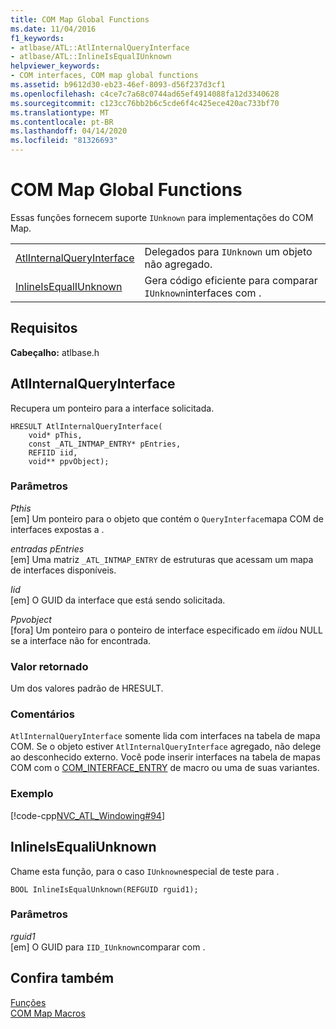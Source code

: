 ```yaml
---
title: COM Map Global Functions
ms.date: 11/04/2016
f1_keywords:
- atlbase/ATL::AtlInternalQueryInterface
- atlbase/ATL::InlineIsEqualIUnknown
helpviewer_keywords:
- COM interfaces, COM map global functions
ms.assetid: b9612d30-eb23-46ef-8093-d56f237d3cf1
ms.openlocfilehash: c4ce7c7a68c0744ad65ef4914088fa12d3340628
ms.sourcegitcommit: c123cc76bb2b6c5cde6f4c425ece420ac733bf70
ms.translationtype: MT
ms.contentlocale: pt-BR
ms.lasthandoff: 04/14/2020
ms.locfileid: "81326693"
---
```

# <a name="com-map-global-functions"></a>COM Map Global Functions

Essas funções fornecem suporte `IUnknown` para implementações do COM Map.

|||
|-|-|
|[AtlInternalQueryInterface](#atlinternalqueryinterface)|Delegados para `IUnknown` um objeto não agregado.|
|[InlineIsEqualIUnknown](#inlineisequaliunknown)|Gera código eficiente para comparar `IUnknown`interfaces com .|

## <a name="requirements"></a>Requisitos

**Cabeçalho:** atlbase.h

## <a name="atlinternalqueryinterface"></a><a name="atlinternalqueryinterface"></a>AtlInternalQueryInterface

Recupera um ponteiro para a interface solicitada.

```
HRESULT AtlInternalQueryInterface(
    void* pThis,
    const _ATL_INTMAP_ENTRY* pEntries,
    REFIID iid,
    void** ppvObject);
```

### <a name="parameters"></a>Parâmetros

*Pthis*<br/>
[em] Um ponteiro para o objeto que contém o `QueryInterface`mapa COM de interfaces expostas a .

*entradas pEntries*<br/>
[em] Uma matriz `_ATL_INTMAP_ENTRY` de estruturas que acessam um mapa de interfaces disponíveis.

*Iid*<br/>
[em] O GUID da interface que está sendo solicitada.

*Ppvobject*<br/>
[fora] Um ponteiro para o ponteiro de interface especificado em *iid*ou NULL se a interface não for encontrada.

### <a name="return-value"></a>Valor retornado

Um dos valores padrão de HRESULT.

### <a name="remarks"></a>Comentários

`AtlInternalQueryInterface` somente lida com interfaces na tabela de mapa COM. Se o objeto estiver `AtlInternalQueryInterface` agregado, não delege ao desconhecido externo. Você pode inserir interfaces na tabela de mapas COM com o [COM_INTERFACE_ENTRY](com-interface-entry-macros.md#com_interface_entry) de macro ou uma de suas variantes.

### <a name="example"></a>Exemplo

[!code-cpp[NVC_ATL_Windowing#94](../../atl/codesnippet/cpp/com-map-global-functions_1.cpp)]

## <a name="inlineisequaliunknown"></a><a name="inlineisequaliunknown"></a>InlineIsEqualiUnknown

Chame esta função, para o caso `IUnknown`especial de teste para .

```
BOOL InlineIsEqualUnknown(REFGUID rguid1);
```

### <a name="parameters"></a>Parâmetros

*rguid1*<br/>
[em] O GUID para `IID_IUnknown`comparar com .

## <a name="see-also"></a>Confira também

[Funções](../../atl/reference/atl-functions.md)<br/>
[COM Map Macros](../../atl/reference/com-map-macros.md)
